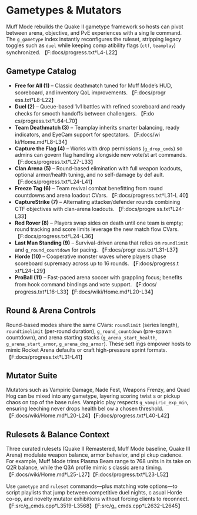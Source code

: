 # Gametypes & Mutators

Muff Mode rebuilds the Quake II gametype framework so hosts can pivot between arena, objective, and PvE experiences with a sing
le command. The `g_gametype` index instantly reconfigures the ruleset, stripping legacy toggles such as `duel` while keeping comp
atibility flags (`ctf`, `teamplay`) synchronized. 【F:docs/progress.txt†L4-L22】

## Gametype Catalog
- **Free for All (1)** – Classic deathmatch tuned for Muff Mode’s HUD, scoreboard, and inventory QoL improvements. 【F:docs/progr
ess.txt†L8-L22】
- **Duel (2)** – Queue-based 1v1 battles with refined scoreboard and ready checks for smooth handoffs between challengers. 【F:do
cs/progress.txt†L64-L70】
- **Team Deathmatch (3)** – Teamplay inherits smarter balancing, ready indicators, and EyeCam support for spectators. 【F:docs/wi
ki/Home.md†L8-L34】
- **Capture the Flag (4)** – Works with drop permissions (`g_drop_cmds`) so admins can govern flag handling alongside new vote/st
art commands. 【F:docs/progress.txt†L27-L33】
- **Clan Arena (5)** – Round-based elimination with full weapon loadouts, optional armor/health tuning, and no self-damage by def
ault. 【F:docs/progress.txt†L24-L41】
- **Freeze Tag (6)** – Team revival combat benefitting from round countdowns and arena loadout CVars. 【F:docs/progress.txt†L31-L
40】
- **CaptureStrike (7)** – Alternating attacker/defender rounds combining CTF objectives with clan-arena loadouts. 【F:docs/progre
ss.txt†L24-L33】
- **Red Rover (8)** – Players swap sides on death until one team is empty; round tracking and score limits leverage the new match
 flow CVars. 【F:docs/progress.txt†L24-L36】
- **Last Man Standing (9)** – Survival-driven arena that relies on `roundlimit` and `g_round_countdown` for pacing. 【F:docs/progr
ess.txt†L31-L37】
- **Horde (10)** – Cooperative monster waves where players chase scoreboard supremacy across up to 16 rounds. 【F:docs/progress.t
xt†L24-L29】
- **ProBall (11)** – Fast-paced arena soccer with grappling focus; benefits from hook command bindings and vote support. 【F:docs/
progress.txt†L16-L33】【F:docs/wiki/Home.md†L20-L34】

## Round & Arena Controls
Round-based modes share the same CVars: `roundlimit` (series length), `roundtimelimit` (per-round duration), `g_round_countdown`
(pre-spawn countdown), and arena starting stacks (`g_arena_start_health`, `g_arena_start_armor`, `g_arena_dmg_armor`). These sett
ings empower hosts to mimic Rocket Arena defaults or craft high-pressure sprint formats. 【F:docs/progress.txt†L31-L41】

## Mutator Suite
Mutators such as Vampiric Damage, Nade Fest, Weapons Frenzy, and Quad Hog can be mixed into any gametype, layering scoring twist
s or pickup chaos on top of the base rules. Vampiric play respects `g_vampiric_exp_min`, ensuring leeching never drops health bel
ow a chosen threshold. 【F:docs/wiki/Home.md†L20-L24】【F:docs/progress.txt†L40-L42】

## Rulesets & Balance Context
Three curated rulesets (Quake II Remastered, Muff Mode baseline, Quake III Arena) modulate weapon balance, armor behavior, and pi
ckup cadence. For example, Muff Mode trims Plasma Beam range to 768 units in its take on Q2R balance, while the Q3A profile mimic
s classic arena timing. 【F:docs/wiki/Home.md†L25-L27】【F:docs/progress.txt†L23-L52】

Use `gametype` and `ruleset` commands—plus matching vote options—to script playlists that jump between competitive duel nights, c
asual Horde co-op, and novelty mutator exhibitions without forcing clients to reconnect. 【F:src/g_cmds.cpp†L3519-L3568】【F:src/g_
cmds.cpp†L2632-L2645】
